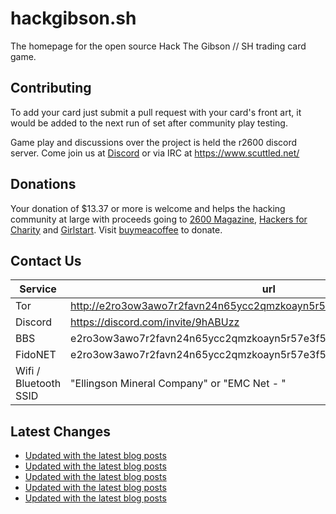 # hackgibson.sh
The homepage for the open source Hack The Gibson // SH trading card game.


## Contributing

To add your card just submit a pull request with your card's front art, it would be added to the next run of set after community play testing.

Game play and discussions over the project is held the r2600 discord server. Come join us at [Discord](https://discord.com/invite/9hABUzz) or via IRC at https://www.scuttled.net/


## Donations

Your donation of $13.37 or more is welcome and helps the hacking community at large with proceeds going to [2600 Magazine](https://2600.com/), [Hackers for Charity](https://hackersforcharity.org) and [Girlstart](https://girlstart.org).  Visit [buymeacoffee](https://www.buymeacoffee.com/hackgibson.sh) to donate.


## Contact Us

Service | url
-|-
Tor | http://e2ro3ow3awo7r2favn24n65ycc2qmzkoayn5r57e3f56nvjwdcgg32ad.onion
Discord | https://discord.com/invite/9hABUzz
BBS | e2ro3ow3awo7r2favn24n65ycc2qmzkoayn5r57e3f56nvjwdcgg32ad.onion:23
FidoNET | e2ro3ow3awo7r2favn24n65ycc2qmzkoayn5r57e3f56nvjwdcgg32ad.onion:24554
Wifi / Bluetooth SSID | "Ellingson Mineral Company" or "EMC Net - <fidonet address>"

## Latest Changes
<!-- BLOG-POST-LIST:START -->
- [Updated with the latest blog posts](https://github.com/DFW2600/hackgibson.sh/commit/199cc1b00bc7ce46f429af0a2742e5fbf48c35aa)
- [Updated with the latest blog posts](https://github.com/DFW2600/hackgibson.sh/commit/0437a973a8c389c4c0d42ef8dcb851aca82e3597)
- [Updated with the latest blog posts](https://github.com/DFW2600/hackgibson.sh/commit/6e60ca8f627bbc3406198272129182ab8d30b3c2)
- [Updated with the latest blog posts](https://github.com/DFW2600/hackgibson.sh/commit/b0c130c3bf135895ac9ad30c523b8b1fc686d30a)
- [Updated with the latest blog posts](https://github.com/DFW2600/hackgibson.sh/commit/f4c99027da2ea0c76d294e0b1bb3ec518594635b)
<!-- BLOG-POST-LIST:END -->

